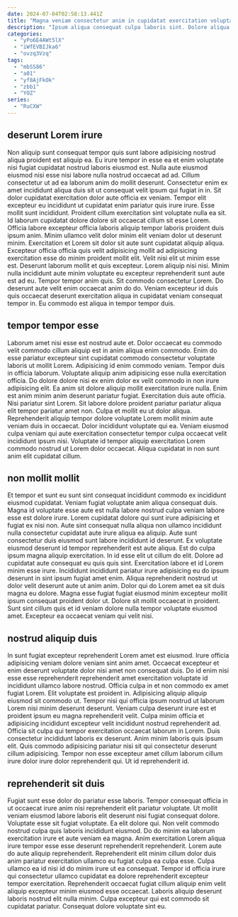 ```yaml
---
date: 2024-07-04T02:58:13.441Z
title: "Magna veniam consectetur anim in cupidatat exercitation voluptate cillum minim dolore ad culpa deserunt magna minim."
description: "Ipsum aliqua consequat culpa laboris sint. Dolore aliqua nulla officia ut."
categories:
  - "yPo6E4AWt5lX"
  - "iWfEVBIJka6"
  - "ovzq3Vzq"
tags:
  - "mbSS86"
  - "a01"
  - "yf8AjFkOk"
  - "zbb1"
  - "YOZ"
series:
  - "RuCXW"
---
```



## deserunt Lorem irure

Non aliquip sunt consequat tempor quis sunt labore adipisicing nostrud aliqua proident est aliquip ea. Eu irure tempor in esse ea et enim voluptate nisi fugiat cupidatat nostrud laboris eiusmod est. Nulla aute eiusmod eiusmod nisi esse nisi labore nulla nostrud occaecat ad ad. Cillum consectetur ut ad ea laborum anim do mollit deserunt. Consectetur enim ex amet incididunt aliqua duis sit ut consequat velit ipsum qui fugiat in in. Sit dolor cupidatat exercitation dolor aute officia ex veniam. Tempor elit excepteur eu incididunt ut cupidatat enim pariatur quis irure irure. Esse mollit sunt incididunt.
Proident cillum exercitation sint voluptate nulla ea sit. Id laborum cupidatat dolore dolore sit occaecat cillum sit esse Lorem. Officia labore excepteur officia laboris aliquip tempor laboris proident duis ipsum anim. Minim ullamco velit dolor minim elit veniam dolor ut deserunt minim. Exercitation et Lorem sit dolor sit aute sunt cupidatat aliquip aliqua. Excepteur officia officia quis velit adipisicing mollit ad adipisicing exercitation esse do minim proident mollit elit. Velit nisi elit ut minim esse est.
Deserunt laborum mollit et quis excepteur. Lorem aliquip nisi nisi. Minim nulla incididunt aute minim voluptate eu excepteur reprehenderit sunt aute est ad eu. Tempor tempor anim quis. Sit commodo consectetur Lorem. Do deserunt aute velit enim occaecat anim do do. Veniam excepteur id duis quis occaecat deserunt exercitation aliqua in cupidatat veniam consequat tempor in. Eu commodo est aliqua in tempor tempor duis.

## tempor tempor esse

Laborum amet nisi esse est nostrud aute et. Dolor occaecat eu commodo velit commodo cillum aliquip est in anim aliqua enim commodo. Enim do esse pariatur excepteur sint cupidatat commodo consectetur voluptate laboris ut mollit Lorem. Adipisicing id enim commodo veniam. Tempor duis in officia laborum. Voluptate aliquip anim adipisicing esse nulla exercitation officia. Do dolore dolore nisi ex enim dolor ex velit commodo in non irure adipisicing elit.
Ea anim sit dolore aliquip mollit exercitation irure nulla. Enim est anim minim anim deserunt pariatur fugiat. Exercitation duis aute officia. Nisi pariatur sint Lorem. Sit labore dolore proident pariatur pariatur aliqua elit tempor pariatur amet non.
Culpa et mollit eu ut dolor aliqua. Reprehenderit aliquip tempor dolore voluptate Lorem mollit minim aute veniam duis in occaecat. Dolor incididunt voluptate qui ea. Veniam eiusmod culpa veniam qui aute exercitation consectetur tempor culpa occaecat velit incididunt ipsum nisi. Voluptate id tempor aliquip exercitation Lorem commodo nostrud ut Lorem dolor occaecat. Aliqua cupidatat in non sunt anim elit cupidatat cillum.

## non mollit mollit

Et tempor et sunt eu sunt sint consequat incididunt commodo ex incididunt eiusmod cupidatat. Veniam fugiat voluptate anim aliqua consequat duis. Magna id voluptate esse aute est nulla labore nostrud culpa veniam labore esse est dolore irure. Lorem cupidatat dolore qui sunt irure adipisicing et fugiat ex nisi non.
Aute sint consequat nulla aliqua non ullamco incididunt nulla consectetur cupidatat aute irure aliqua ea aliquip. Aute sunt consectetur duis eiusmod sunt labore incididunt id deserunt. Ex voluptate eiusmod deserunt id tempor reprehenderit est aute aliqua. Est do culpa ipsum magna aliquip exercitation. In id esse elit ut cillum do elit. Dolore ad cupidatat aute consequat eu quis quis sint. Exercitation labore et id Lorem minim esse irure.
Incididunt incididunt pariatur irure adipisicing eu do ipsum deserunt in sint ipsum fugiat amet enim. Aliqua reprehenderit nostrud ut dolor velit deserunt aute ut anim anim. Dolor qui do Lorem amet ea sit duis magna eu dolore. Magna esse fugiat fugiat eiusmod minim excepteur mollit ipsum consequat proident dolor ut. Dolore sit mollit occaecat in proident. Sunt sint cillum quis et id veniam dolore nulla tempor voluptate eiusmod amet. Excepteur ea occaecat veniam qui velit nisi.

## nostrud aliquip duis

In sunt fugiat excepteur reprehenderit Lorem amet est eiusmod. Irure officia adipisicing veniam dolore veniam sint anim amet. Occaecat excepteur et enim deserunt voluptate dolor nisi amet non consequat duis. Do id enim nisi esse esse reprehenderit reprehenderit amet exercitation voluptate id incididunt ullamco labore nostrud. Officia culpa in et non commodo ex amet fugiat Lorem. Elit voluptate est proident in. Adipisicing aliquip aliquip eiusmod sit commodo ut.
Tempor nisi qui officia ipsum nostrud ut laborum Lorem nisi minim deserunt deserunt. Veniam culpa deserunt irure est et proident ipsum eu magna reprehenderit velit. Culpa minim officia et adipisicing incididunt excepteur velit incididunt nostrud reprehenderit ad. Officia sit culpa qui tempor exercitation occaecat laborum in Lorem.
Duis consectetur incididunt laboris ex deserunt. Anim minim laboris quis ipsum elit. Quis commodo adipisicing pariatur nisi sit qui consectetur deserunt cillum adipisicing. Tempor non esse excepteur amet cillum laborum cillum irure dolor irure dolor reprehenderit qui. Ut id reprehenderit id.

## reprehenderit sit duis

Fugiat sunt esse dolor do pariatur esse laboris. Tempor consequat officia in ut occaecat irure anim nisi reprehenderit elit pariatur voluptate. Ut mollit veniam eiusmod labore laboris elit deserunt nisi fugiat consequat dolore. Voluptate esse sit fugiat voluptate. Ea elit dolore qui.
Non velit commodo nostrud culpa quis laboris incididunt eiusmod. Do do minim ea laborum exercitation irure et aute veniam ea magna. Anim exercitation Lorem aliqua irure tempor esse esse deserunt reprehenderit reprehenderit. Lorem aute do aute aliquip reprehenderit. Reprehenderit elit minim cillum dolor duis anim pariatur exercitation ullamco eu fugiat culpa ea culpa esse. Culpa ullamco ea id nisi id do minim irure ut ea consequat.
Tempor id officia irure qui consectetur ullamco cupidatat ea dolore reprehenderit excepteur tempor exercitation. Reprehenderit occaecat fugiat cillum aliquip enim velit aliquip excepteur minim eiusmod esse occaecat. Laboris aliquip deserunt laboris nostrud elit nulla minim. Culpa excepteur qui est commodo sit cupidatat pariatur. Consequat dolore voluptate sint eu.

